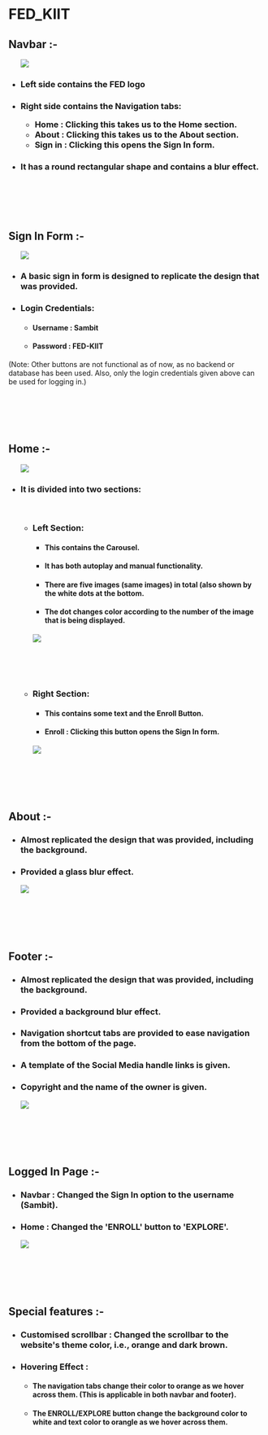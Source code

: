 # <h1>FED_KIIT</h1>

<div>
  <h2>Navbar :-</h2>
  <p>
    <ul>
      <img src = "/Screenshots/Navbar.png">
      <li><h3>Left side contains the FED logo</h3></li>
      <li><h3>Right side contains the Navigation tabs:
        <ul>
          <li>Home : Clicking this takes us to the Home section.</li>
          <li>About : Clicking this takes us to the About section.</li>
          <li>Sign in : Clicking this opens the Sign In form.</li>
        </ul>
      </h3></li>
      <li><h3>It has a round rectangular shape and contains a blur effect.</h3></li>
    </ul>
  </p>
</div>

<br>
<br>
<br>
<br>

<div>
  <h2>Sign In Form :-</h2>
  <p>
    <ul>
      <img src = "/Screenshots/SignIn-form.png">
      <li><h3>A basic sign in form is designed to replicate the design that was provided.</h3></li>
      <li><h3>Login Credentials:</h3>
        <ul>
          <li><h4>Username : Sambit</h4></li>
          <li><h4>Password : FED-KIIT</h4></li>
        </ul>
      </li>
    </ul>
      (Note: Other buttons are not functional as of now, as no backend or database has been used. Also, only the login credentials given above can be used for logging in.)
  </p>
</div>

<br>
<br>
<br>
<br>

<div>
  <h2>Home :-</h2>
  <p>
    <ul>
      <img src = "/Screenshots/Home.png">
      <li><h3>It is divided into two sections:</h3>
        <br>
        <ul>
          <li><h3>Left Section:</h3>
            <ul>
              <li><h4>This contains the Carousel.</h4></li>
              <li><h4>It has both autoplay and manual functionality.</h4></li>
              <li><h4>There are five images (same images) in total (also shown by the white dots at the bottom.</h4></li>
              <li><h4>The dot changes color according to the number of the image that is being displayed.</h4></li>
            </ul>
            <img src = "/Screenshots/Carousel.png">
          </li>
          <br>
          <br>
          <br>
          <br>
          <li><h3>Right Section:</h3>
            <ul>
              <li><h4>This contains some text and the Enroll Button.</h4></li>
              <li><h4>Enroll : Clicking this button opens the Sign In form.</h4></li>
            </ul>
            <img src = "/Screenshots/Right-side.png">
          </li>
        </ul>
      </li>
    </ul>
  </p>
</div>

<br>
<br>
<br>
<br>

<div>
  <h2>About :-</h2>
  <ul>
    <li><h3>Almost replicated the design that was provided, including the background.</h3></li>
    <li><h3>Provided a glass blur effect.</h3></li>
    <img src = "/Screenshots/About.png">
  </ul>
</div>

<br>
<br>
<br>
<br>

<div>
  <h2>Footer :-</h2>
  <ul>
    <li><h3>Almost replicated the design that was provided, including the background.</h3></li>
    <li><h3>Provided a background blur effect.</h3></li>
    <li><h3>Navigation shortcut tabs are provided to ease navigation from the bottom of the page.</h3></li>
    <li><h3>A template of the Social Media handle links is given.</h3></li>
    <li><h3>Copyright and the name of the owner is given.</h3></li>
    <img src = "/Screenshots/Footer.png">
  </ul>
</div>

<br>
<br>
<br>
<br>

<div>
  <h2>Logged In Page :-</h2>
  <ul>
    <li><h3>Navbar : Changed the Sign In option to the username (Sambit).</h3></li>
    <li><h3>Home : Changed the 'ENROLL' button to 'EXPLORE'.</h3></li>
    <img src = "Log-in.png">
  </ul>
</div>

<br>
<br>
<br>
<br>

<div>
  <h2>Special features :-</h2>
  <ul>
    <li><h3>Customised scrollbar : Changed the scrollbar to the website's theme color, i.e., orange and dark brown.</h3></li>
    <li><h3>Hovering Effect : </h3>
      <ul>
        <li><h4>The navigation tabs change their color to orange as we hover across them. (This is applicable in both navbar and footer).</h4></li>
        <li><h4>The ENROLL/EXPLORE button change the background color to white and text color to orangle as we hover across them.</h4></li>
  </ul>
</div>
